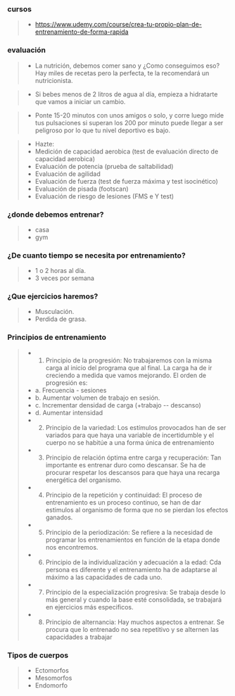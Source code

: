 
### cursos
>- https://www.udemy.com/course/crea-tu-propio-plan-de-entrenamiento-de-forma-rapida

### evaluación
>- La nutrición, debemos comer sano y ¿Como conseguimos eso? Hay miles de recetas pero la perfecta, te la recomendará un nutricionista.

>- Si bebes menos de 2 litros de agua al día, empieza a hidratarte que vamos a iniciar un cambio.

>- Ponte 15-20 minutos con unos amigos o solo, y corre luego mide tus pulsaciones si superan los 200 por minuto puede llegar a ser peligroso por lo que tu nivel deportivo es bajo.

>- Hazte:
>- Medición de capacidad aerobica (test de evaluación directo de capacidad aerobica)
>- Evaluación de potencia (prueba de saltabilidad)
>- Evaluación de agilidad
>- Evaluación de fuerza (test de fuerza máxima y test isocinético)
>- Evaluación de pisada (footscan)
>- Evaluación de riesgo de lesiones (FMS e Y test)

### ¿donde debemos entrenar?
>- casa
>- gym

### ¿De cuanto tiempo se necesita por entrenamiento?
>- 1 o 2 horas al día.
>- 3 veces por semana

### ¿Que ejercicios haremos?
>- Musculación.
>- Perdida de grasa.

### Principios de entrenamiento
>- 1. Principio de la progresión: No trabajaremos con la misma carga al inicio del programa que al final. La carga ha de ir creciendo a medida que vamos mejorando. El orden de progresión es:
>- a. Frecuencia - sesiones
>- b. Aumentar volumen de trabajo en sesión.
>- c. Incrementar densidad de carga (+trabajo -- descanso)
>- d. Aumentar intensidad
>- 2. Principio de la variedad: Los estímulos provocados han de ser variados para que haya una variable de incertidumble y el cuerpo no se habitúe a una forma única de entrenamiento
>- 3. Principio de relación óptima entre carga y recuperación: Tan importante es entrenar duro como descansar. Se ha de procurar respetar los descansos para que haya una recarga energética del organismo.
>-  4. Principio de la repetición y continuidad: El proceso de entrenamiento es un proceso continuo, se han de dar estimulos al organismo de forma que no se pierdan los efectos ganados.
>- 5. Principio de la periodización: Se refiere a la necesidad de programar los entrenamientos en función de la etapa donde nos encontremos.
>- 6. Principio de la individualización y adecuación a la edad: Cda persona es diferente y el entrenamiento ha de adaptarse al máximo a las capacidades de cada uno.
>- 7. Principio de la especialización progresiva: Se trabaja desde lo más general y cuando la base esté consolidada, se trabajará en ejercicios más especificos.
>- 8. Principio de alternancia: Hay muchos aspectos a entrenar. Se procura que lo entrenado no sea repetitivo y se alternen las capacidades a trabajar

### Tipos de cuerpos
>- Ectomorfos
>- Mesomorfos
>- Endomorfo
